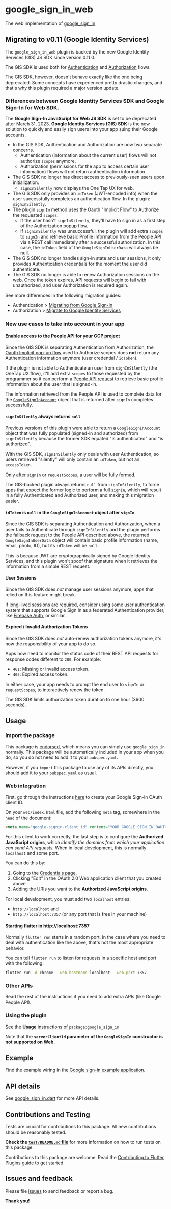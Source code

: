 # google\_sign\_in\_web

The web implementation of [google_sign_in](https://pub.dev/packages/google_sign_in)

## Migrating to v0.11 (Google Identity Services)

The `google_sign_in_web` plugin is backed by the new Google Identity Services
(GIS) JS SDK since version 0.11.0.

The GIS SDK is used both for [Authentication](https://developers.google.com/identity/gsi/web/guides/overview)
and [Authorization](https://developers.google.com/identity/oauth2/web/guides/overview) flows.

The GIS SDK, however, doesn't behave exactly like the one being deprecated.
Some concepts have experienced pretty drastic changes, and that's why this
plugin required a major version update.

### Differences between Google Identity Services SDK and Google Sign-In for Web SDK.

The **Google Sign-In JavaScript for Web JS SDK** is set to be deprecated after
March 31, 2023. **Google Identity Services (GIS) SDK** is the new solution to
quickly and easily sign users into your app suing their Google accounts.

* In the GIS SDK, Authentication and Authorization are now two separate concerns.
  * Authentication (information about the current user) flows will not
    authorize `scopes` anymore.
  * Authorization (permissions for the app to access certain user information)
    flows will not return authentication information.
* The GIS SDK no longer has direct access to previously-seen users upon initialization.
  * `signInSilently` now displays the One Tap UX for web.
* The GIS SDK only provides an `idToken` (JWT-encoded info) when the user
  successfully completes an authentication flow. In the plugin: `signInSilently`.
* The plugin `signIn` method uses the Oauth "Implicit Flow" to Authorize the requested `scopes`.
  * If the user hasn't `signInSilently`, they'll have to sign in as a first step
    of the Authorization popup flow.
  * If `signInSilently` was unsuccessful, the plugin will add extra `scopes` to
    `signIn` and retrieve basic Profile information from the People API via a
    REST call immediately after a successful authorization. In this case, the
    `idToken` field of the `GoogleSignInUserData` will always be null.
* The GIS SDK no longer handles sign-in state and user sessions, it only provides
  Authentication credentials for the moment the user did authenticate.
* The GIS SDK no longer is able to renew Authorization sessions on the web.
  Once the token expires, API requests will begin to fail with unauthorized,
  and user Authorization is required again.

See more differences in the following migration guides:

* Authentication > [Migrating from Google Sign-In](https://developers.google.com/identity/gsi/web/guides/migration)
* Authorization > [Migrate to Google Identity Services](https://developers.google.com/identity/oauth2/web/guides/migration-to-gis)

### New use cases to take into account in your app

#### Enable access to the People API for your GCP project

Since the GIS SDK is separating Authentication from Authorization, the
[Oauth Implicit pop-up flow](https://developers.google.com/identity/oauth2/web/guides/use-token-model)
used to Authorize scopes does **not** return any Authentication information
anymore (user credential / `idToken`).

If the plugin is not able to Authenticate an user from `signInSilently` (the
OneTap UX flow), it'll add extra `scopes` to those requested by the programmer
so it can perform a [People API request](https://developers.google.com/people/api/rest/v1/people/get)
to retrieve basic profile information about the user that is signed-in.

The information retrieved from the People API is used to complete data for the
[`GoogleSignInAccount`](https://pub.dev/documentation/google_sign_in/latest/google_sign_in/GoogleSignInAccount-class.html)
object that is returned after `signIn` completes successfully.

#### `signInSilently` always returns `null`

Previous versions of this plugin were able to return a `GoogleSignInAccount`
object that was fully populated (signed-in and authorized) from `signInSilently`
because the former SDK equated "is authenticated" and "is authorized".

With the GIS SDK, `signInSilently` only deals with user Authentication, so users
retrieved "silently" will only contain an `idToken`, but not an `accessToken`.

Only after `signIn` or `requestScopes`, a user will be fully formed.

The GIS-backed plugin always returns `null` from `signInSilently`, to force apps
that expect the former logic to perform a full `signIn`, which will result in a
fully Authenticated and Authorized user, and making this migration easier.

#### `idToken` is `null` in the `GoogleSignInAccount` object after `signIn`

Since the GIS SDK is separating Authentication and Authorization, when a user
fails to Authenticate through `signInSilently` and the plugin performs the
fallback request to the People API described above,
the returned `GoogleSignInUserData` object will contain basic profile information
(name, email, photo, ID), but its `idToken` will be `null`.

This is because JWT are cryptographically signed by Google Identity Services, and
this plugin won't spoof that signature when it retrieves the information from a
simple REST request.

#### User Sessions

Since the GIS SDK does _not_ manage user sessions anymore, apps that relied on
this feature might break.

If long-lived sessions are required, consider using some user authentication
system that supports Google Sign In as a federated Authentication provider,
like [Firebase Auth](https://firebase.google.com/docs/auth/flutter/federated-auth#google),
or similar.

#### Expired / Invalid Authorization Tokens

Since the GIS SDK does _not_ auto-renew authorization tokens anymore, it's now
the responsibility of your app to do so.

Apps now need to monitor the status code of their REST API requests for response
codes different to `200`. For example:

* `401`: Missing or invalid access token.
* `403`: Expired access token.

In either case, your app needs to prompt the end user to `signIn` or
`requestScopes`, to interactively renew the token.

The GIS SDK limits authorization token duration to one hour (3600 seconds).

## Usage

### Import the package

This package is [endorsed](https://flutter.dev/docs/development/packages-and-plugins/developing-packages#endorsed-federated-plugin),
which means you can simply use `google_sign_in`
normally. This package will be automatically included in your app when you do,
so you do not need to add it to your `pubspec.yaml`.

However, if you `import` this package to use any of its APIs directly, you
should add it to your `pubspec.yaml` as usual.

### Web integration

First, go through the instructions [here](https://developers.google.com/identity/gsi/web/guides/get-google-api-clientid) to create your Google Sign-In OAuth client ID.

On your `web/index.html` file, add the following `meta` tag, somewhere in the
`head` of the document:

```html
<meta name="google-signin-client_id" content="YOUR_GOOGLE_SIGN_IN_OAUTH_CLIENT_ID.apps.googleusercontent.com">
```

For this client to work correctly, the last step is to configure the **Authorized JavaScript origins**, which _identify the domains from which your application can send API requests._ When in local development, this is normally `localhost` and some port.

You can do this by:

1. Going to the [Credentials page](https://console.developers.google.com/apis/credentials).
2. Clicking "Edit" in the OAuth 2.0 Web application client that you created above.
3. Adding the URIs you want to the **Authorized JavaScript origins**.

For local development, you must add two `localhost` entries:

* `http://localhost` and
* `http://localhost:7357` (or any port that is free in your machine)

#### Starting flutter in http://localhost:7357

Normally `flutter run` starts in a random port. In the case where you need to deal with authentication like the above, that's not the most appropriate behavior.

You can tell `flutter run` to listen for requests in a specific host and port with the following:

```sh
flutter run -d chrome --web-hostname localhost --web-port 7357
```

### Other APIs

Read the rest of the instructions if you need to add extra APIs (like Google People API).

### Using the plugin

See the [**Usage** instructions of `package:google_sign_in`](https://pub.dev/packages/google_sign_in#usage)

Note that the **`serverClientId` parameter of the `GoogleSignIn` constructor is not supported on Web.**

## Example

Find the example wiring in the [Google sign-in example application](https://github.com/flutter/packages/blob/main/packages/google_sign_in/google_sign_in/example/lib/main.dart).

## API details

See [google_sign_in.dart](https://github.com/flutter/packages/blob/main/packages/google_sign_in/google_sign_in/lib/google_sign_in.dart) for more API details.

## Contributions and Testing

Tests are crucial for contributions to this package. All new contributions should be reasonably tested.

**Check the [`test/README.md` file](https://github.com/flutter/packages/blob/main/packages/google_sign_in/google_sign_in_web/test/README.md)** for more information on how to run tests on this package.

Contributions to this package are welcome. Read the [Contributing to Flutter Plugins](https://github.com/flutter/packages/blob/main/CONTRIBUTING.md) guide to get started.

## Issues and feedback

Please file [issues](https://github.com/flutter/flutter/issues/new)
to send feedback or report a bug.

**Thank you!**
